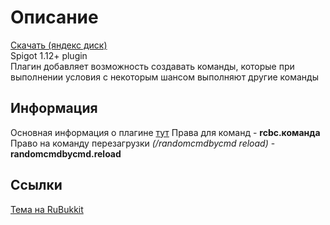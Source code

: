 [download-link-yandex]: https://disk.yandex.ru/d/PYthtP34iNA_Lw/
[rubukkit-thread]: https://rubukkit.org/threads/misc-randomcommandsbycommand-1-16.182806/
[plugin-wiki]: https://github.com/Sturm-noob/RandomCmdByCmd/wiki


# Описание
[Скачать (яндекс диск)][download-link-yandex]  
Spigot 1.12+ plugin  
Плагин добавляет возможность создавать команды, которые при выполнении условия с некоторым шансом выполняют другие команды  

## Информация
Основная информация о плагине [тут][plugin-wiki]
Права для команд - **rcbc.команда**  
Право на команду перезагрузки *(/randomcmdbycmd reload)* - **randomcmdbycmd.reload**  

## Ссылки  
[Тема на RuBukkit][rubukkit-thread]  
